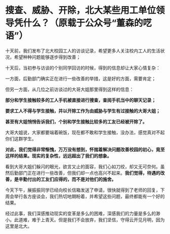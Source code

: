 # 搜查、威胁、开除，北大某些用工单位领导凭什么？（原载于公众号“董森的呓语”）

十天前，我们发布了北大校园工人的访谈记录，希望更多人关注校内工人的生活状况，希望种种问题能够逐步得到改善；

十天后，当初参与访谈的个别同学回访的时候，得到的信息却让大家心情复杂：

一方面，后勤部门确实正在进行一些改善的举措，这是好的方面，需要肯定；

但另一方面，从几位之前访谈过的大哥大姐那里得到这样的信息：

**部分和学生接触较多的工人手机被直接进行搜查，查阅手机当中的聊天记录；**

**要求工人不得与学生接触，并以开除工作为由威胁与学生有过接触的大哥大姐；**

**甚至有大姐悄悄告诉我们，个别和学生接触比较多的工友已经被开除了。**

大哥大姐说，大家都要端着碗饭，现在都不敢和学生接触，没办法，感觉真对不起你们这群学生。

**对此，我们觉得非常惭愧，万万没有想到，怀揣着解决问题改善校园的初心，竟至这样的结果。现实的复杂性，远远超出了我们的想象。**

看到大哥大姐们躲闪的眼光，欲言又止的面容，我们心如刀绞，却又无可奈何。虽然后勤部门正在进行一些改善，但我们却一点也高兴不起来。**我们觉得，待遇的改善，是辛勤付出的工友们应得的，而不是对他们的施舍。**

今天下午，展振振同学已经向校长信箱发送了申请，很快就得到了老师的回复，下周会举行各方座谈会，我们热切地期盼着，并希望这些问题，最终都能有一个好的结果。

经过此事，我们深感推动现实的变革是多么的困难，深感我们的力量是多么的渺小。此道难，难于上青天。但是我们不会放弃，我们坚信，守得云开见月明，因为这里是北大。